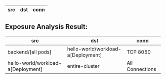 | src | dst | conn |
|-----|-----|------|
## Exposure Analysis Result:
| src | dst | conn |
|-----|-----|------|
| backend/[all pods] | hello-world/workload-a[Deployment] | TCP 8050 |
| hello-world/workload-a[Deployment] | entire-cluster | All Connections |